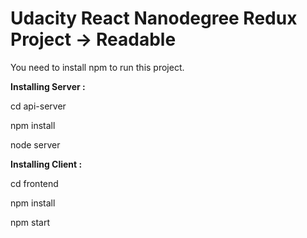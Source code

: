# Udacity React Nanodegree Redux Project -> Readable

You need to install npm to run this project.

**Installing Server :**

cd api-server

npm install

node server

**Installing Client :**

cd frontend

npm install

npm start
